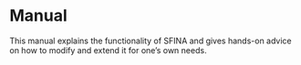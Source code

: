 # Manual

This manual explains the functionality of SFINA and gives hands-on advice on how to modify and extend it for one’s own needs.

